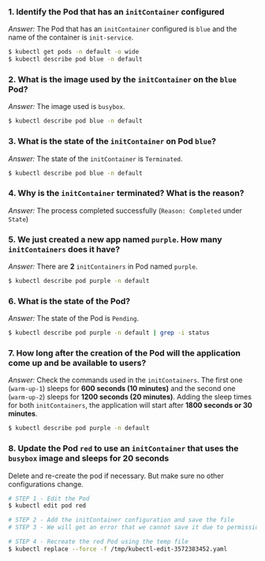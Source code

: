 ### 1. Identify the Pod that has an `initContainer` configured

*Answer:* The Pod that has an `initContainer` configured is `blue` and the name of the container is `init-service`.

```bash
$ kubectl get pods -n default -o wide
$ kubectl describe pod blue -n default
```

### 2. What is the image used by the `initContainer` on the `blue` Pod?

*Answer:* The image used is `busybox`.

```bash
$ kubectl describe pod blue -n default
```

### 3. What is the state of the `initContainer` on Pod `blue`?

*Answer:* The state of the `initContainer` is `Terminated`.

```bash
$ kubectl describe pod blue -n default
```

### 4. Why is the `initContainer` terminated? What is the reason?

*Answer:* The process completed successfully (`Reason: Completed` under `State`)

### 5. We just created a new app named `purple`. How many `initContainers` does it have?

*Answer:* There are **2** `initContainers` in Pod named `purple`.

```bash
$ kubectl describe pod purple -n default
```

### 6. What is the state of the Pod? 

*Answer:* The state of the Pod is `Pending`.

```bash
$ kubectl describe pod purple -n default | grep -i status
```

### 7. How long after the creation of the Pod will the application come up and be available to users?

*Answer:* Check the commands used in the `initContainers`. The first one (`warm-up-1`) sleeps for **600 seconds (10 minutes)** and the second one (`warm-up-2`) sleeps for **1200 seconds (20 minutes)**. Adding the sleep times for both `initContainers`, the application will start after **1800 seconds or 30 minutes**.

```bash
$ kubectl describe pod purple -n default
```

### 8. Update the Pod `red` to use an `initContainer` that uses the `busybox` image and sleeps for 20 seconds

Delete and re-create the pod if necessary. But make sure no other configurations change.

```bash
# STEP 1 - Edit the Pod
$ kubectl edit pod red

# STEP 2 - Add the initContainer configuration and save the file
# STEP 3 - We will get an error that we cannot save it due to permission issues, it's ok we will simply use the temp file to recreate the Pod

# STEP 4 - Recreate the red Pod using the temp file
$ kubectl replace --force -f /tmp/kubectl-edit-3572383452.yaml
```
